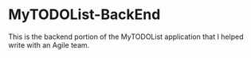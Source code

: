 # MyTODOList-BackEnd
This is the backend portion of the MyTODOList application that I helped write with an Agile team.

